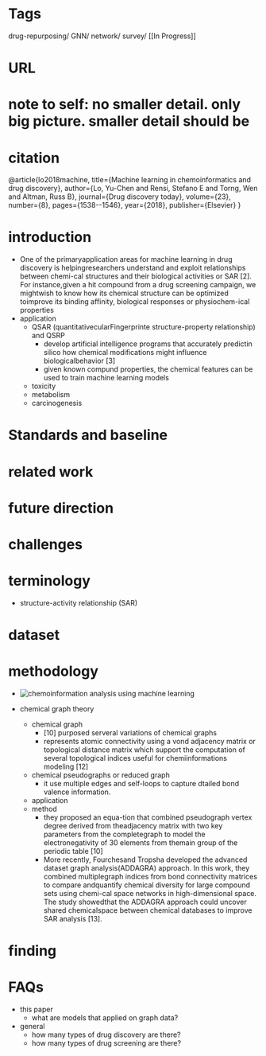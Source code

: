 # Tags
drug-repurposing/ GNN/ network/ survey/ [[In Progress]]

# URL
# note to self: no smaller detail. only big picture. smaller detail should be
# citation
@article{lo2018machine,
  title={Machine learning in chemoinformatics and drug discovery},
  author={Lo, Yu-Chen and Rensi, Stefano E and Torng, Wen and Altman, Russ B},
  journal={Drug discovery today},
  volume={23},
  number={8},
  pages={1538--1546},
  year={2018},
  publisher={Elsevier}
}

# introduction
* One of the primaryapplication areas for machine learning in drug discovery is helpingresearchers understand and exploit relationships between chemi-cal structures and their biological activities or SAR [2]. For instance,given a hit compound from a drug screening campaign, we mightwish to know how its chemical structure can be optimized toimprove its binding affinity, biological responses or physiochem-ical properties
* application 
    * QSAR (quantitativecularFingerprinte structure-property relationship) and QSRP
        *  develop artificial intelligence programs that accurately predictin silico how chemical modifications might influence biologicalbehavior [3]
        * given known compund properties, the chemical features can be used to train machine learning models
    * toxicity
    * metabolism
    * carcinogenesis


# Standards and baseline
# related work
# future direction
# challenges
# terminology
* structure-activity relationship (SAR)

# dataset
# methodology

* ![chemoinformation analysis using machine learning](https://cdn.mathpix.com/snip/images/7cn92zxGc4vM5lo5sY03Tx-q3nNVFaK7n25V29CGnBA.original.fullsize.png)

* chemical graph theory
    * chemical graph 
        * [10] purposed serveral variations of chemical graphs
        * represents atomic connectivity using a vond adjacency matrix or topological distance matrix which support the computation of several topological indices useful for chemiinformations modeling [12]
    * chemical pseudographs or reduced graph 
        * it use multiple edges and self-loops to capture dtailed bond valence information.
    * application
    * method
        *  they proposed an equa-tion that combined pseudograph vertex degree derived from theadjacency matrix with two key parameters from the completegraph to model the electronegativity of 30 elements from themain group of the periodic table [10]
        * More recently, Fourchesand Tropsha developed the advanced dataset graph analysis(ADDAGRA) approach. In this work, they combined multiplegraph indices from bond connectivity matrices to compare andquantify chemical diversity for large compound sets using chemi-cal space networks in high-dimensional space. The study showedthat the ADDAGRA approach could uncover shared chemicalspace between chemical databases to improve SAR analysis [13].

# finding
# FAQs
* this paper
    * what are models that applied on graph data?
* general
    * how many types of drug discovery are there?
    * how many types of drug screening are there? 
